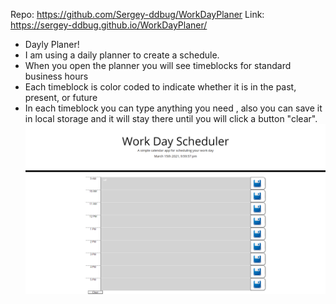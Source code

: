 Repo: https://github.com/Sergey-ddbug/WorkDayPlaner
Link: https://sergey-ddbug.github.io/WorkDayPlaner/



* Dayly Planer!
* I am using a daily planner to create a schedule.
* When you open the planner you will see timeblocks for standard business hours
* Each timeblock is color coded to indicate whether it is in the past, present, or future
* In each timeblock you can type anything you need , also you can save it in local storage and it will stay there until you will click a button "clear".
 ![screenshot](Assets/WorkDayPlaner.png) 
